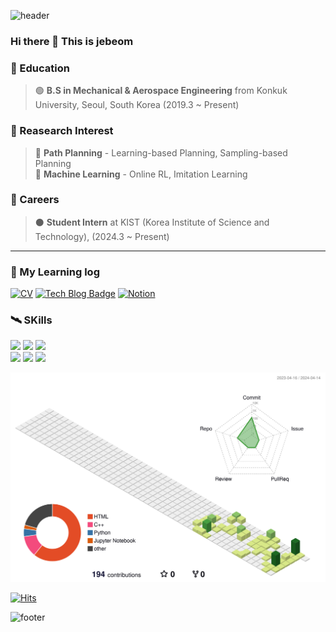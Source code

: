 ![header](https://capsule-render.vercel.app/api?type=waving&&color=timeGradient&height=80&section=header&fontSize=90)  
### Hi there 👋 This is jebeom

### 🌱 Education  
> 🟢 **B.S in Mechanical & Aerospace Engineering** from Konkuk University, Seoul, South Korea (2019.3 ~ Present)  

### :blue_book: Reasearch Interest 

> 🔵 **Path Planning** - Learning-based Planning, Sampling-based Planning    
> 🔵 **Machine Learning** - Online RL, Imitation Learning

### 🚀 Careers

> ⚫ **Student Intern** at KIST (Korea Institute of Science and Technology), (2024.3 ~ Present)  

---

### 👀 My Learning log
<div align=left>

[![CV](http://img.shields.io/badge/-CV-black?style=flat-square&logo=github&link=https://davinci-ai.tistory.com/)](https://github.com/jebeom/Jebeom_CV)
[![Tech Blog Badge](http://img.shields.io/badge/-Tech%20blog-black?style=flat-square&logo=github&link=https://davinci-ai.tistory.com/)](https://jebeom.github.io/)
[![Notion](https://img.shields.io/badge/Notion-000000?style=flat-square&logo=Notion&logoColor=white&link=https://jebeom.notion.site/PORTFOLIO-64bbb7bf4a1d4988a229aca639268436?pvs=74)](https://jebeom.notion.site/PORTFOLIO-64bbb7bf4a1d4988a229aca639268436?pvs=74)
</div>

### 🛰️ SKills

<div align=left>
    <img src="https://img.shields.io/badge/ROS-22314E?style=flat-square&logo=ROS&logoColor=white">
    <img src="https://img.shields.io/badge/Ubuntu-E95420?style=flat-square&logo=Ubuntu&logoColor=white">
    <img src="https://img.shields.io/badge/linux-FCC624?style=flat-square&logo=linux&logoColor=black">
    <br>
    <img src="https://img.shields.io/badge/C++-00599C?style=flat-square&logo=c%2B%2B&logoColor=white">
    <img src="https://img.shields.io/badge/Python-3766AB?style=flat-square&logo=Python&logoColor=white">
    <img src="https://img.shields.io/badge/LaTex-008080?style=flat-square&logo=LaTex&logoColor=black">
  
</div>



![](./profile-3d-contrib/profile-green-animate.svg)

[![Hits](https://hits.seeyoufarm.com/api/count/incr/badge.svg?url=https%3A%2F%2Fgithub.com%2Fjebeom&count_bg=%2379C83D&title_bg=%23555555&icon=github.svg&icon_color=%23E7E7E7&title=jebeom&edge_flat=True)](https://hits.seeyoufarm.com)

![footer](https://capsule-render.vercel.app/api?type=waving&&color=timeGradient&height=80&section=footer&fontSize=90)
